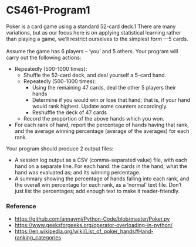 # CS461-Program1
Poker is a card game using a standard 52-card deck.1  There are many variations, but as our focus here is on applying statistical learning rather than playing a game, we’ll restrict ourselves to the simplest form —5 cards.
</br>
</br>
Assume the game has 6 players – ‘you’ and 5 others. Your program will carry out the following actions: 
- Repeatedly (500-1000 times): 
  - Shuffle the 52-card deck, and deal yourself a 5-card hand. 
  - Repeatedly (500-1000 times): 
    - Using the remaining 47 cards, deal the other 5 players their hands
    - Determine if you would win or lose that hand; that is, if your hand would rank highest. Update some counters accordingly. 
    - Reshuffle the deck of 47 cards
  - Record the proportion of the above hands which you won. 
- For each rank of hand, report the percentage of hands having that rank, and the average winning percentage (average of the averages) for each rank. 

Your program should produce 2 output files: 
- A session log output as a CSV (comma-separated value) file, with each hand on a separate line. 
For each hand: the cards in the hand; what the hand was evaluated as; and its winning 
percentage. 
- A summary showing the percentage of hands falling into each rank, and the overall win 
percentage for each rank, as a ‘normal’ text file. Don’t just list the percentages; add enough text 
to make it reader-friendly.


### Reference
- https://github.com/annaymj/Python-Code/blob/master/Poker.py
- https://www.geeksforgeeks.org/operator-overloading-in-python/
- https://en.wikipedia.org/wiki/List_of_poker_hands#Hand-ranking_categories
